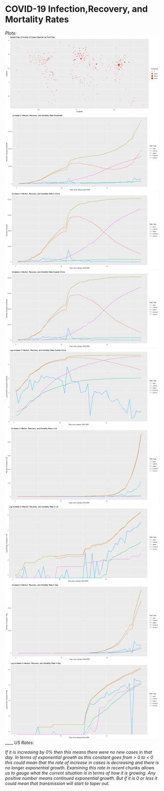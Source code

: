 COVID-19 Infection,Recovery, and Mortality Rates
================

*Plots:*
![](README_files/figure-gfm/unnamed-chunk-3-1.png)<!-- -->![](README_files/figure-gfm/unnamed-chunk-3-2.png)<!-- -->![](README_files/figure-gfm/unnamed-chunk-3-3.png)<!-- -->![](README_files/figure-gfm/unnamed-chunk-3-4.png)<!-- -->![](README_files/figure-gfm/unnamed-chunk-3-5.png)<!-- -->![](README_files/figure-gfm/unnamed-chunk-3-6.png)<!-- -->![](README_files/figure-gfm/unnamed-chunk-3-7.png)<!-- -->![](README_files/figure-gfm/unnamed-chunk-3-8.png)<!-- -->![](README_files/figure-gfm/unnamed-chunk-3-9.png)<!-- -->
\_\_\_\_ *US Rates:*

*If it is increasing by 0% then this means there were no new cases in
that day. In terms of exponential growth as this constant goes from \> 0
to \< 0 this could mean that the rate of increase in cases is decreasing
and there is no longer exponential growth. Examining this rate in recent
chunks allows us to gauge what the current situation is in terms of how
it is growing. Any positive number means continued exponential growth.
But if it is 0 or less it could mean that transmission will start to
taper out.*
